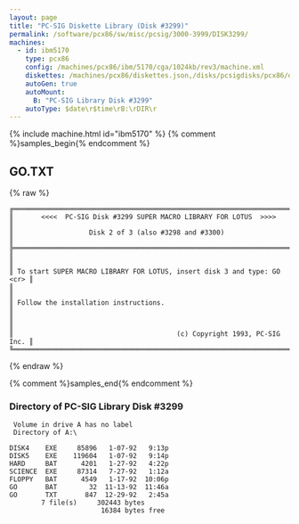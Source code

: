 ```yaml
---
layout: page
title: "PC-SIG Diskette Library (Disk #3299)"
permalink: /software/pcx86/sw/misc/pcsig/3000-3999/DISK3299/
machines:
  - id: ibm5170
    type: pcx86
    config: /machines/pcx86/ibm/5170/cga/1024kb/rev3/machine.xml
    diskettes: /machines/pcx86/diskettes.json,/disks/pcsigdisks/pcx86/diskettes.json
    autoGen: true
    autoMount:
      B: "PC-SIG Library Disk #3299"
    autoType: $date\r$time\rB:\rDIR\r
---
```


{% include machine.html id="ibm5170" %}
{% comment %}samples_begin{% endcomment %}

## GO.TXT

{% raw %}
```
╔═════════════════════════════════════════════════════════════════════════╗
║       <<<<  PC-SIG Disk #3299 SUPER MACRO LIBRARY FOR LOTUS  >>>>       ║
║                   Disk 2 of 3 (also #3298 and #3300)                    ║
╠═════════════════════════════════════════════════════════════════════════╣
║                                                                         ║
║ To start SUPER MACRO LIBRARY FOR LOTUS, insert disk 3 and type: GO <cr> ║
║                                                                         ║
║ Follow the installation instructions.                                   ║
║                                                                         ║
║                                         (c) Copyright 1993, PC-SIG Inc. ║
╚═════════════════════════════════════════════════════════════════════════╝
```
{% endraw %}

{% comment %}samples_end{% endcomment %}

### Directory of PC-SIG Library Disk #3299

     Volume in drive A has no label
     Directory of A:\

    DISK4    EXE     85896   1-07-92   9:13p
    DISK5    EXE    119604   1-07-92   9:14p
    HARD     BAT      4201   1-27-92   4:22p
    SCIENCE  EXE     87314   7-27-92   1:12a
    FLOPPY   BAT      4549   1-17-92  10:06p
    GO       BAT        32  11-13-92  11:46a
    GO       TXT       847  12-29-92   2:45a
            7 file(s)     302443 bytes
                           16384 bytes free
